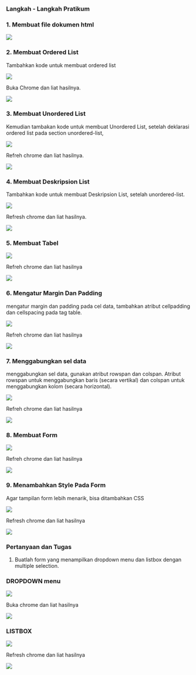 ### Langkah - Langkah Pratikum

### 1. Membuat file dokumen html

![](Photo/1.PNG)

### 2. Membuat Ordered List
Tambahkan kode untuk membuat ordered list

![](Photo/2.PNG)

Buka Chrome dan liat hasilnya.

![](Photo/3.PNG)

### 3. Membuat Unordered List
Kemudian tambakan kode untuk membuat Unordered List, setelah deklarasi ordered list pada
section unordered-list,

![](Photo/4.PNG)

Refreh chrome dan liat hasilnya.

![](Photo/5.PNG)

### 4. Membuat Deskripsion List
Tambahkan kode untuk membuat Deskripsion List, setelah unordered-list.

![](Photo/6.PNG)

Refresh chrome dan liat hasilnya.

![](Photo/7.PNG)

### 5. Membuat Tabel

![](Photo/9.PNG)

Refreh chrome dan liat hasilnya

![](Photo/10.PNG)

### 6. Mengatur Margin Dan Padding
mengatur margin dan padding pada cel data, tambahkan atribut cellpadding dan
cellspacing pada tag table.

![](Photo/11.PNG)

Refreh chrome dan liat hasilnya

![](Photo/10.PNG)

### 7. Menggabungkan sel data
menggabungkan sel data, gunakan atribut rowspan dan colspan. Atribut rowspan untuk
menggabungkan baris (secara vertikal) dan colspan untuk menggabungkan kolom (secara
horizontal).

![](Photo/12.PNG)

Refreh chrome dan liat hasilnya

![](Photo/13.PNG)


### 8. Membuat Form

![](Photo/15.PNG)

Refreh chrome dan liat hasilnya

![](Photo/16.PNG)

### 9. Menambahkan Style Pada Form
Agar tampilan form lebih menarik, bisa ditambahkan CSS

![](Photo/17.PNG)

Refresh chrome dan liat hasilnya

![](Photo/18.PNG)


### Pertanyaan dan Tugas
1. Buatlah form yang menampilkan dropdown menu dan listbox dengan multiple selection.

### DROPDOWN menu

![](Photo/19.PNG)

Buka chrome dan liat hasilnya

![](Photo/20.PNG)

### LISTBOX

![](Photo/21.PNG)

Refresh chrome dan liat hasilnya

![](Photo/22.PNG)




